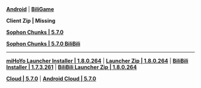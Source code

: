 **[Android](https://autopatchcn.yuanshen.com/client_app/download/Android/20250606180410_KknDJ8NyESkCPBvH/ydweb/yuanshen_5.7.0.apk)** | **[BiliGame](https://pkg.biligame.com/games/ys_5.7.0_33477673_33723678_20250610_033512_d5cec.apk)**

**Client Zip | Missing**

**[Sophon Chunks | 5.7.0](https://downloader-api.mihoyo.com/downloader/sophon_chunk/api/getBuild?branch=main&package_id=8xfMve0uwQ&password=CW8GbLNU8f&tag=5.7.0)**

**[Sophon Chunks | 5.7.0 BiliBili](https://downloader-api.mihoyo.com/downloader/sophon_chunk/api/getBuild?branch=main&package_id=ShYmPEuLMY&password=4Rj5ER1XxjQh&plat_app=ddxf5qt290cg&tag=5.7.0)**

---

**[miHoYo Launcher Installer | 1.8.0.264](https://autopatchcn.yuanshen.com/client_app/download/launcher/20250618114128_UtQRy4MyeonyqbV4/pcweb/yuanshen_setup_202506091312.exe)** | **[Launcher Zip | 1.8.0.264](https://hyp-webstatic.mihoyo.com/hyp-client/jGHBHlcOq1_1.8.0.264_1_1_cps_hyp_cn_jGHBHlcOq1_28mihoyo_202506181456_HnocjtxT.zip)** | **[BiliBili Installer | 1.7.3.261](https://pkg.biligame.com/games/yuanshen_setup_202506062048/096441/yuanshen_setup_202506062048.exe)** | **[BiliBili Launcher Zip | 1.8.0.264](https://hyp-webstatic.mihoyo.com/hyp-client/umfgRO5gh5_1.8.0.264_14_0_cps_hk4e_cn_umfgRO5gh5_17mihoyo_202506062046_MsAMUOHF.zip)**

**[Cloud | 5.7.0](https://autopatchcn.yuanshen.com/client_app/download/cloudgame/pc/20250610163941_MY5iaeJTE2MRzISB/cypcweb/yscloud_5.7.0.exe)** | **[Android Cloud | 5.7.0](https://autopatchcn.yuanshen.com/client_app/download/cloudgame/android/20250610162946_UeSbsVVXHA5hJAhD/cyydweb/yscloud_5.7.0.apk)**

